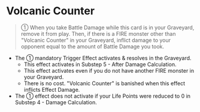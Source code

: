# Volcanic Counter

> ① When you take Battle Damage while this card is in your Graveyard, remove it from play. Then, if there is a FIRE monster other than "Volcanic Counter" in your Graveyard, inflict damage to your opponent equal to the amount of Battle Damage you took.

*   The ① mandatory Trigger Effect activates & resolves in the Graveyard.
    *   This effect activates in Substep 5 - After Damage Calculation.
    *   This effect activates even if you do not have another FIRE monster in your Graveyard.
    *   There is no cost. "Volcanic Counter" is banished when this effect inflicts Effect Damage.
*   The ① effect does not activate if your Life Points were reduced to 0 in Substep 4 - Damage Calculation.
